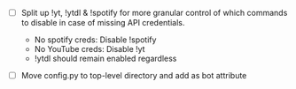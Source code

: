 - [ ] Split up !yt, !ytdl & !spotify for more granular control of which commands
to disable in case of missing API credentials.

    -  No spotify creds: Disable !spotify
    -  No YouTube creds: Disable !yt
    - !ytdl should remain enabled regardless

- [ ] Move config.py to top-level directory and add as bot attribute